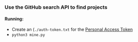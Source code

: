 ### Use the GitHub search API to find projects

#### Running:
- Create an (`./auth-token.txt` for the [Personal Access Token](https://docs.github.com/en/github/authenticating-to-github/keeping-your-account-and-data-secure/creating-a-personal-access-token)
- `python3 mine.py`
